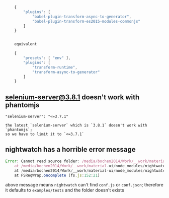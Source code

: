```javascript
    {
        "plugins": [
            "babel-plugin-transform-async-to-generator",
            "babel-plugin-transform-es2015-modules-commonjs"
        ]
    }


    equivalent

    {
        "presets": [ "env" ],
        "plugins": [
            "transform-runtime",
            "transform-async-to-generator"
        ]
    }

```


## selenium-server@3.8.1 doesn't work with phantomjs
    "selenium-server": "<=3.7.1"

    the latest `selenium-server` which is `3.8.1` doesn't work with `phantomjs`;
    so we have to limit it to `<=3.7.1`

## nightwatch has a horrible error message
```javascript
Error: Cannot read source folder: /media/bochen2014/Work/__work/material-ui/examples/tests
    at /media/bochen2014/Work/__work/material-ui/node_modules/nightwatch/lib/runner/run.js:203:21
    at /media/bochen2014/Work/__work/material-ui/node_modules/nightwatch/lib/runner/walk.js:97:18
    at FSReqWrap.oncomplete (fs.js:152:21)
```

above message means `nightwatch` can't find `conf.js` or `conf.json`; therefore it defaults to `examples/tests` and the folder doesn't exists

